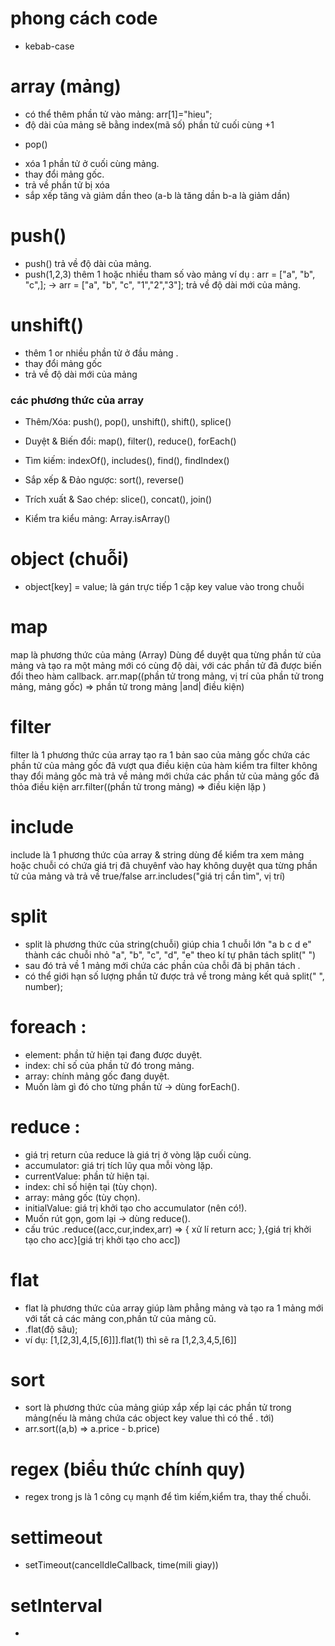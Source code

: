 # phong cách code
* kebab-case

# array (mảng)
- có thể thêm phần tử vào mảng: arr[1]="hieu";
- độ dài của mảng sẽ bằng index(mã số) phần tử cuối cùng +1
* pop()
- xóa 1 phần tử ở cuối cùng mảng.
- thay đổi mảng gốc.
- trả về phần tử bị xóa
- sắp xếp tăng và giảm dần theo (a-b là tăng dần b-a là giảm dần)

# push()
- push() trả về độ dài của mảng.
- push(1,2,3) thêm 1 hoặc nhiều tham số vào mảng ví dụ : 
arr = ["a", "b", "c",]; -> arr = ["a", "b", "c", "1","2","3"];
 trả về độ dài mới của mảng.

# unshift()
- thêm 1 or nhiều phần tử ở đầu mảng .
- thay đổi mảng gốc
- trả về độ dài mới của mảng

### các phương thức của array 
* Thêm/Xóa: push(), pop(), unshift(), shift(), splice()

* Duyệt & Biến đổi: map(), filter(), reduce(), forEach()

* Tìm kiếm: indexOf(), includes(), find(), findIndex()

* Sắp xếp & Đảo ngược: sort(), reverse()

* Trích xuất & Sao chép: slice(), concat(), join()

* Kiểm tra kiểu mảng: Array.isArray()

# object (chuỗi)
* object[key] = value; là gán trực tiếp 1 cặp key value vào trong chuỗi

# map 
map là phương thức của mảng (Array)
Dùng để duyệt qua từng phần tử của mảng
và tạo ra một mảng mới có cùng độ dài,
với các phần tử đã được biến đổi theo hàm callback.
arr.map((phần tử trong mảng, vị trí của phần tử trong mảng, mảng gốc) => phần tử trong mảng |and| điều kiện)

# filter 
filter là 1 phương thức của array tạo ra 1 bản sao của mảng gốc
chứa các phần tử của mảng gốc đã vượt qua điều kiện của hàm kiểm tra 
filter không thay đổi mảng gốc mà trả về mảng mới chứa các phần tử của mảng gốc đã thỏa điều kiện 
arr.filter((phần tử trong mảng) => điều kiện lặp )

# include 
include là 1 phương thức của array & string dùng để kiểm tra xem mảng hoặc chuỗi có chứa giá trị đã chuyênf vào hay không
duyệt qua từng phần tử của mảng và trả về true/false 
 arr.includes("giá trị cần tìm", vị trí)

# split 
+ split là phương thức của string(chuỗi)
  giúp chia 1 chuỗi lớn "a b c d e" thành các chuỗi nhỏ "a", "b", "c", "d", "e" theo kí tự phân tách split(" ")
+ sau đó trả về 1 mảng mới chứa các phần của chỗi đã bị phân tách .
+ có thể giới hạn số lượng phần tử được trả về trong mảng kết quả split(" ", number);

# foreach : 
+ element: phần tử hiện tại đang được duyệt.
+ index: chỉ số của phần tử đó trong mảng.
+ array: chính mảng gốc đang duyệt.
+ Muốn làm gì đó cho từng phần tử → dùng forEach().

# reduce  : 
+ giá trị return của reduce là giá trị ở vòng lặp cuối cùng.
+ accumulator: giá trị tích lũy qua mỗi vòng lặp.
+ currentValue: phần tử hiện tại.
+ index: chỉ số hiện tại (tùy chọn).
+ array: mảng gốc (tùy chọn).
+ initialValue: giá trị khởi tạo cho accumulator (nên có!).
+ Muốn rút gọn, gom lại → dùng reduce().
+ cấu trúc .reduce((acc,cur,index,arr) => {
  xử lí
  return acc;
},{giá trị khởi tạo cho acc}[giá trị khởi tạo cho acc])

# flat
* flat là phương thức của array giúp làm phẳng mảng và tạo ra 1 mảng mới với tất cả các mảng con,phần tử của mảng cũ.
* .flat(độ sâu);
* ví dụ: [1,[2,3],4,[5,[6]]].flat(1) thì sẽ ra [1,2,3,4,5,[6]]

# sort
* sort là phương thức của mảng giúp xắp xếp lại các phần tử trong mảng(nếu là mảng chứa các object key value thì có thể . tới)
* arr.sort((a,b) => a.price - b.price)

# regex (biểu thức chính quy)
* regex trong js là 1 công cụ mạnh để tìm kiếm,kiểm tra, thay thế chuỗi.

# settimeout
* setTimeout(cancelIdleCallback, time(mili giay))

# setInterval
*